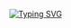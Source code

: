 [![Typing SVG](https://readme-typing-svg.demolab.com?font=Fira+Code&pause=1000&width=435&lines=Hi+there!+It's+been+a+while+%F0%9F%99%8B%E2%80%8D%E2%99%82%EF%B8%8F)](https://git.io/typing-svg)
